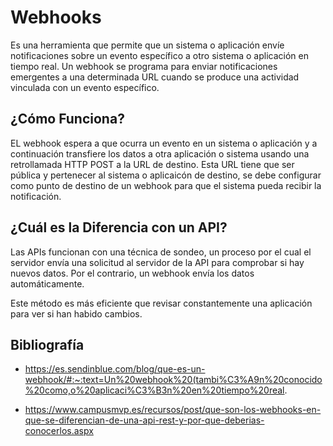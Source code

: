# Webhooks

Es una herramienta que permite que un sistema o aplicación envíe notificaciones sobre un evento específico a otro sistema o aplicación en tiempo real. Un webhook se programa para enviar notificaciones emergentes a una determinada URL cuando se produce una actividad vinculada con un evento específico. 
 
## ¿Cómo Funciona?

EL webhook espera a que ocurra un evento en un sistema o aplicación y a continuación transfiere los datos a otra aplicación o sistema usando una retrollamada HTTP POST a la URL de destino. Esta URL tiene que ser pública y pertenecer al sistema o aplicaicón de destino, se debe configurar como punto de destino de un webhook para que el sistema pueda recibir la notificación.

## ¿Cuál es la Diferencia con un API?

Las APIs funcionan con una técnica de sondeo, un proceso por el cual el servidor envía una solicitud al servidor de la API para comprobar si hay nuevos datos. Por el contrario, un webhook envía los datos automáticamente. 

Este método es más eficiente que revisar constantemente una aplicación para ver si han habido cambios.

## Bibliografía 

* https://es.sendinblue.com/blog/que-es-un-webhook/#:~:text=Un%20webhook%20(tambi%C3%A9n%20conocido%20como,o%20aplicaci%C3%B3n%20en%20tiempo%20real.

* https://www.campusmvp.es/recursos/post/que-son-los-webhooks-en-que-se-diferencian-de-una-api-rest-y-por-que-deberias-conocerlos.aspx